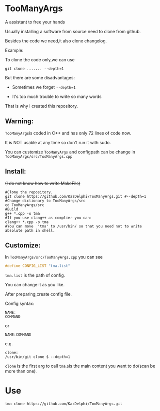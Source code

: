 # TooManyArgs

 A assistant to free your hands



Usually installing a software from source need to clone from github.

Besides the code we need,it also clone changelog.

Example:

To clone the code only,we can use

```shell
git clone ....... --depth=1
```

But there are some disadvantages:

+ Sometimes we forget `--depth=1`

+ It's too much trouble to write so many words

That is why I created this repository.



## Warning:

`TooManyArgs`is coded in C++ and has only 72 lines of code now.

It is NOT usable at any time so don't run it with sudo.



You can customize `TooManyArgs` and configpath can be change in `TooManyArgs/src/TooManyArgs.cpp`

## Install:

~~(I do not know how to write MakeFile)~~

```shell
#Clone the repository.
git clone https://github.com/KazDelphi/TooManyArgs.git #--depth=1
#Change dictionary to TooManyArgs/src
cd TooManyArgs/src
#Build
g++ *.cpp -o tma
#If you use clang++ as complier you can:
clang++ *.cpp -o tma
#You can move  'tma' to /usr/bin/ so that you need not to write absolute path in shell. 
```

## Customize:

In `TooManyArgs/src/TooManyArgs.cpp` you can see

```c++
#define CONFIG_LIST "tma.list"
```

`tma.list` is the path of config.

You can change it as you like.

After preparing,create config file.

Config syntax:

```
NAME:
COMMAND
```

or

```
NAME:COMMAND
```

e.g.

```
clone:
/usr/bin/git clone $ --depth=1
```

`clone` is the first arg to call `tma`.`$`is the main content you want to do(`$`can be more than one).

# Use

```
tma clone https://github.com/KazDelphi/TooManyArgs.git
```

